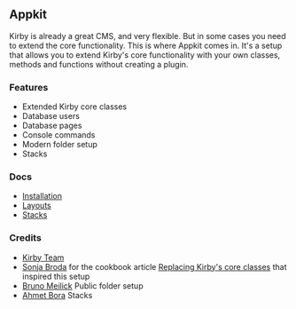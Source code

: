 ## Appkit

Kirby is already a great CMS, and very flexible. But in some cases you need to extend the core functionality. This is where Appkit comes in. It's a setup that allows you to extend Kirby's core functionality with your own classes, methods and functions without creating a plugin. 
### Features

- Extended Kirby core classes
- Database users
- Database pages
- Console commands
- Modern folder setup
- Stacks



### Docs
- [Installation](docs/installation.md)
- [Layouts](docs/layouts.md)
- [Stacks](docs/stacks.md)

### Credits

- [Kirby Team](https://getkirby.com)
- [Sonja Broda](https://sonjabroda.com) for the cookbook article [Replacing Kirby's core classes](https://getkirby.com/docs/cookbook/extensions/replacing-core-classes)
   that inspired this setup
- [Bruno Meilick](https://bnomei.github.io/) Public folder setup
- [Ahmet Bora](https://owebstudio.com) Stacks






